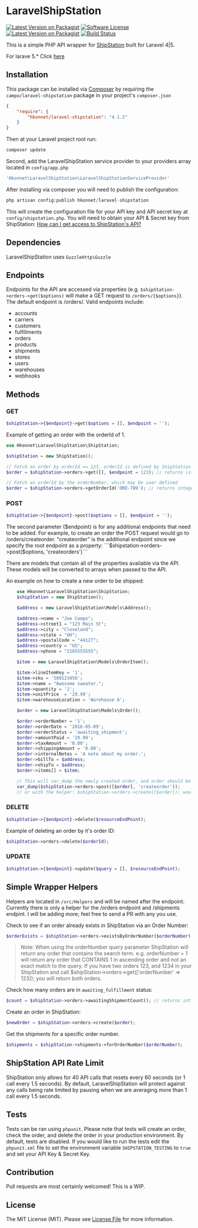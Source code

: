 LaravelShipStation
===============
[![Latest Version on Packagist][ico-version]][link-packagist]
[![Software License][ico-license]](LICENSE.md)
[![Latest Version on Packagist][packagist-downloads]][link-packagist]
[![Build Status](https://travis-ci.org/joecampo/laravel-shipstation.svg?branch=master)](https://travis-ci.org/joecampo/laravel-shipstation)

This is a simple PHP API wrapper for [ShipStation](http://shipstation.com) built for Laravel 4|5.

For larave 5.* Click [here](https://github.com/hkonnet/laravel-shipstation)

Installation
------------
This package can be installed via [Composer](http://getcomposer.org) by requiring the ```campo/laravel-shipstation``` package in your project's ```composer.json```
```json
{
    "require": {
        "hkonnet/laravel-shipstation": "4.1.2"
    }
}
```

Then at your Laravel project root run:
```sh
composer update
```

Second, add the LaravelShipStation service provider to your providers array located in ```config/app.php```

```php
'Hkonnet\LaravelShipStation\LaravelShipStationServiceProvider'
```

After installing via composer you will need to publish the configuration:
```php
php artisan config:publish hkonnet/laravel-shipstation
```
This will create the configuration file for your API key and API secret key at ```config/shipstation.php```. You will need to obtain your API & Secret key from ShipStation: [How can I get access to ShipStation's API?](https://help.shipstation.com/hc/en-us/articles/206638917-How-can-I-get-access-to-ShipStation-s-API-)
## Dependencies
LaravelShipStation uses ```GuzzleHttp\Guzzle```
## Endpoints
Endpoints for the API are accessed via properties (e.g. ```$shipStation->orders->get($options)``` will make a GET request to ```/orders/{$options}```). The default endpoint is /orders/. Valid endpoints include:
* accounts
* carriers
* customers
* fulfillments
* orders
* products
* shipments
* stores
* users
* warehouses
* webhooks

## Methods
### GET
```php
$shipStation->{$endpoint}->get($options = [], $endpoint = '');
```
Example of getting an order with the orderId of 1.
```php
use Hkonnet\LaravelShipStation\ShipStation; 

$shipStation = new ShipStation();

// Fetch an order by orderId == 123, orderId is defined by ShipStation
$order = $shipStation->orders->get([], $endpoint = 123); // returns \stdClass

// Fetch an orderId by the orderNumber, which may be user defined
$order = $shipStation->orders->getOrderId('ORD-789'); // returns integer
````
### POST
```php
$shipStation->{$endpoint}->post($options = [], $endpoint = '');
```
The second parameter ($endpoint) is for any additional endpoints that need to be added. For example, to create an order the POST request would go to /orders/createorder. "createorder" is the additional endpoint since we specify the root endpoint as a property: ```$shipstation->orders->post($options, 'createorders')```

There are models that contain all of the properties available via the API. These models will be converted to arrays when passed to the API.

An example on how to create a new order to be shipped:
```php
    use Hkonnet\LaravelShipStation\ShipStation;
    $shipStation = new ShipStation();

    $address = new LaravelShipStation\Models\Address();

    $address->name = "Joe Campo";
    $address->street1 = "123 Main St";
    $address->city = "Cleveland";
    $address->state = "OH";
    $address->postalCode = "44127";
    $address->country = "US";
    $address->phone = "2165555555";

    $item = new LaravelShipStation\Models\OrderItem();

    $item->lineItemKey = '1';
    $item->sku = '580123456';
    $item->name = "Awesome sweater.";
    $item->quantity = '1';
    $item->unitPrice  = '29.99';
    $item->warehouseLocation = 'Warehouse A';

    $order = new LaravelShipStation\Models\Order();

    $order->orderNumber = '1';
    $order->orderDate = '2016-05-09';
    $order->orderStatus = 'awaiting_shipment';
    $order->amountPaid = '29.99';
    $order->taxAmount = '0.00';
    $order->shippingAmount = '0.00';
    $order->internalNotes = 'A note about my order.';
    $order->billTo = $address;
    $order->shipTo = $address;
    $order->items[] = $item;

    // This will var_dump the newly created order, and order should be wrapped in an array.
    var_dump($shipStation->orders->post([$order], 'createorder'));
    // or with the helper: $shipStation->orders->create([$order]); would be the same.
```
### DELETE
```php
$shipStation->{$endpoint}->delete($resourceEndPoint);
```
Example of deleting an order by it's order ID:
```php
$shipStation->orders->delete($orderId);
```
### UPDATE
```php
$shipStation->{$endpoint}->update($query = [], $resourceEndPoint);
```
## Simple Wrapper Helpers
Helpers are located in ```/src/Helpers``` and will be named after the endpoint. Currently there is only a helper for the /orders endpoint and /shipments endpint. I will be adding more; feel free to send a PR with any you use.

Check to see if an order already exists in ShipStation via an Order Number:

```php
$orderExists = $shipStation->orders->existsByOrderNumber($orderNumber) // returns bool
```

> Note: When using the orderNumber query parameter ShipStation will return any order that contains the search term. e.g. orderNumber = 1 will return any order that CONTAINS 1 in ascending order and not an exact match to the query. If you have two orders 123, and 1234 in your ShipStation and call $shipStation->orders->get(['orderNumber' => 123]); you will return both orders.

Check how many orders are in ```awaiting_fulfillment``` status:
```php
$count = $shipStation->orders->awaitingShipmentCount(); // returns int
```
Create an order in ShipStation:
```php
$newOrder = $shipStation->orders->create($order);
```
Get the shipments for a specific order number.
```php
$shipments = $shipStation->shipments->forOrderNumber($orderNumber);
```

## ShipStation API Rate Limit
ShipStation only allows for 40 API calls that resets every 60 seconds (or 1 call every 1.5 seconds). By default, LaravelShipStation will protect against any calls being rate limited by pausing when we are averaging more than 1 call every 1.5 seconds.
## Tests
Tests can be ran using ```phpunit```. 
Please note that tests will create an order, check the order, and delete the order in your production environment. By default, tests are disabled. If you would like to run the tests edit the ```phpunit.xml``` file to set the environment variable ```SHIPSTATION_TESTING``` to ```true``` and set your API Key & Secret Key.
## Contribution
Pull requests are most certainly welcomed! This is a WIP.
## License
The MIT License (MIT). Please see [License File](https://github.com/joecampo/laravel-shipstation/blob/master/LICENSE) for more information.

[ico-version]: https://img.shields.io/packagist/v/campo/laravel-shipstation.svg?style=flat-square
[ico-license]: https://img.shields.io/badge/license-MIT-brightgreen.svg?style=flat-square
[link-packagist]: https://packagist.org/packages/campo/laravel-shipstation
[packagist-downloads]: https://img.shields.io/packagist/dt/campo/laravel-shipstation.svg
